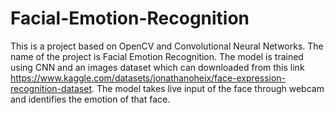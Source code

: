 # Facial-Emotion-Recognition

This is a project based on OpenCV and Convolutional Neural Networks. The name of the project is Facial Emotion Recognition. The model is trained using CNN and an images dataset
which can downloaded from this link https://www.kaggle.com/datasets/jonathanoheix/face-expression-recognition-dataset.
The model takes live input of the face through webcam and identifies the emotion of that face.

